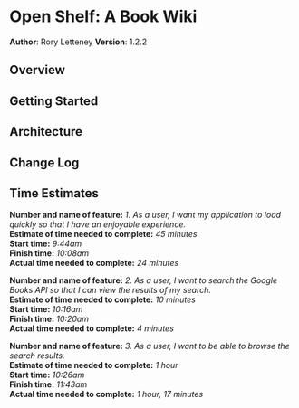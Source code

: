 # Open Shelf: A Book Wiki

**Author**: Rory Letteney
**Version**: 1.2.2

## Overview
<!-- Provide a high level overview of what this application is and why you are building it, beyond the fact that it's an assignment for a Code Fellows 301 class. (i.e. What's your problem domain?) -->

## Getting Started
<!-- What are the steps that a user must take in order to build this app on their own machine and get it running? -->

## Architecture
<!-- Provide a detailed description of the application design. What technologies (languages, libraries, etc) you're using, and any other relevant design information. -->

## Change Log
<!-- Use this area to document the iterative changes made to your application as each feature is successfully implemented. Use time stamps. Here's an examples:

01-01-2001 4:59pm - Application now has a fully-functional express server, with GET and POST routes for the book resource.

## Credits and Collaborations
<!-- Give credit (and a link) to other people or resources that helped you build this application. -->

## Time Estimates

**Number and name of feature:** *1. As a user, I want my application to load quickly so that I have an enjoyable experience.*\
**Estimate of time needed to complete:** *45 minutes*\
**Start time:** *9:44am*\
**Finish time:** *10:08am*\
**Actual time needed to complete:** *24 minutes*

**Number and name of feature:** *2. As a user, I want to search the Google Books API so that I can view the results of my search.*\
**Estimate of time needed to complete:** *10 minutes*\
**Start time:** *10:16am*\
**Finish time:** *10:20am*\
**Actual time needed to complete:** *4 minutes*

**Number and name of feature:** *3. As a user, I want to be able to browse the search results.*\
**Estimate of time needed to complete:** *1 hour*\
**Start time:** *10:26am*\
**Finish time:** *11:43am*\
**Actual time needed to complete:** *1 hour, 17 minutes*